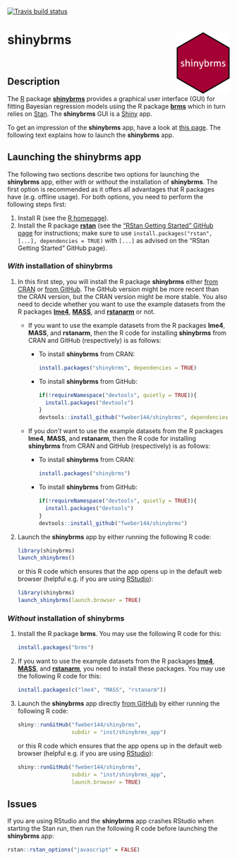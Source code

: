 
<br>

<!-- badges: start -->

[![Travis build
status](https://travis-ci.org/fweber144/shinybrms.svg?branch=master)](https://travis-ci.org/fweber144/shinybrms)
<!-- badges: end -->

# **shinybrms** <img src='man/figures/logo.svg' align="right" height="139" />

<br>

## Description

The [R](https://www.R-project.org/) package
[**shinybrms**](https://fweber144.github.io/shinybrms/) provides a
graphical user interface (GUI) for fitting Bayesian regression models
using the R package [**brms**](https://paul-buerkner.github.io/brms/)
which in turn relies on [Stan](https://mc-stan.org/). The **shinybrms**
GUI is a [Shiny](https://shiny.rstudio.com/) app.

To get an impression of the **shinybrms** app, have a look at [this
page](https://fweber144.github.io/shinybrms/articles/shinybrms.html).
The following text explains how to launch the **shinybrms** app.

## Launching the **shinybrms** app

The following two sections describe two options for launching the
**shinybrms** app, either *with* or *without* the installation of
**shinybrms**. The first option is recommended as it offers all
advantages that R packages have (e.g. offline usage). For both options,
you need to perform the following steps first:

1.  Install R (see the [R homepage](https://www.R-project.org/)).
2.  Install the R package [**rstan**](https://mc-stan.org/rstan/) (see
    the [“RStan Getting Started” GitHub
    page](https://github.com/stan-dev/rstan/wiki/RStan-Getting-Started)
    for instructions; make sure to use `install.packages("rstan", [...],
    dependencies = TRUE)` with `[...]` as advised on the “RStan Getting
    Started” GitHub page).

### *With* installation of **shinybrms**

1.  In this first step, you will install the R package **shinybrms**
    either [from CRAN](https://CRAN.R-project.org/package=shinybrms) or
    [from GitHub](https://github.com/fweber144/shinybrms). The GitHub
    version might be more recent than the CRAN version, but the CRAN
    version might be more stable. You also need to decide whether you
    want to use the example datasets from the R packages
    [**lme4**](https://CRAN.R-project.org/package=lme4),
    [**MASS**](https://CRAN.R-project.org/package=MASS), and
    [**rstanarm**](https://mc-stan.org/rstanarm/) or not.
    
      - If you want to use the example datasets from the R packages
        **lme4**, **MASS**, and **rstanarm**, then the R code for
        installing **shinybrms** from CRAN and GitHub (respectively) is
        as follows:
          - To install **shinybrms** from CRAN:
            
            ``` r
            install.packages("shinybrms", dependencies = TRUE)
            ```
        
          - To install **shinybrms** from GitHub:
            
            ``` r
            if(!requireNamespace("devtools", quietly = TRUE)){
              install.packages("devtools")
            }
            devtools::install_github("fweber144/shinybrms", dependencies = TRUE)
            ```
      - If you *don’t* want to use the example datasets from the R
        packages **lme4**, **MASS**, and **rstanarm**, then the R code
        for installing **shinybrms** from CRAN and GitHub (respectively)
        is as follows:
          - To install **shinybrms** from CRAN:
            
            ``` r
            install.packages("shinybrms")
            ```
        
          - To install **shinybrms** from GitHub:
            
            ``` r
            if(!requireNamespace("devtools", quietly = TRUE)){
              install.packages("devtools")
            }
            devtools::install_github("fweber144/shinybrms")
            ```

2.  Launch the **shinybrms** app by either running the following R code:
    
    ``` r
    library(shinybrms)
    launch_shinybrms()
    ```
    
    or this R code which ensures that the app opens up in the default
    web browser (helpful e.g. if you are using
    [RStudio](https://rstudio.com/)):
    
    ``` r
    library(shinybrms)
    launch_shinybrms(launch.browser = TRUE)
    ```

### *Without* installation of **shinybrms**

1.  Install the R package **brms**. You may use the following R code for
    this:
    
    ``` r
    install.packages("brms")
    ```

2.  If you want to use the example datasets from the R packages
    [**lme4**](https://CRAN.R-project.org/package=lme4),
    [**MASS**](https://CRAN.R-project.org/package=MASS), and
    [**rstanarm**](https://mc-stan.org/rstanarm/), you need to install
    these packages. You may use the following R code for this:
    
    ``` r
    install.packages(c("lme4", "MASS", "rstanarm"))
    ```

3.  Launch the **shinybrms** app directly [from
    GitHub](https://github.com/fweber144/shinybrms/tree/master/inst/shinybrms_app)
    by either running the following R code:
    
    ``` r
    shiny::runGitHub("fweber144/shinybrms",
                     subdir = "inst/shinybrms_app")
    ```
    
    or this R code which ensures that the app opens up in the default
    web browser (helpful e.g. if you are using
    [RStudio](https://rstudio.com/)):
    
    ``` r
    shiny::runGitHub("fweber144/shinybrms",
                     subdir = "inst/shinybrms_app",
                     launch.browser = TRUE)
    ```

## Issues

If you are using RStudio and the **shinybrms** app crashes RStudio when
starting the Stan run, then run the following R code before launching
the **shinybrms** app:

``` r
rstan::rstan_options("javascript" = FALSE)
```
